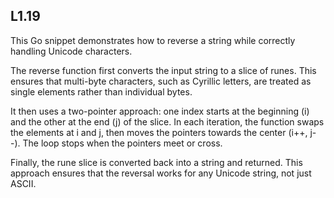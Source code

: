 ## L1.19

This Go snippet demonstrates how to reverse a string while correctly handling Unicode characters.

The reverse function first converts the input string to a slice of runes. This ensures that multi-byte characters, such as Cyrillic letters, are treated as single elements rather than individual bytes.

It then uses a two-pointer approach: one index starts at the beginning (i) and the other at the end (j) of the slice. In each iteration, the function swaps the elements at i and j, then moves the pointers towards the center (i++, j--). The loop stops when the pointers meet or cross.

Finally, the rune slice is converted back into a string and returned. This approach ensures that the reversal works for any Unicode string, not just ASCII.
